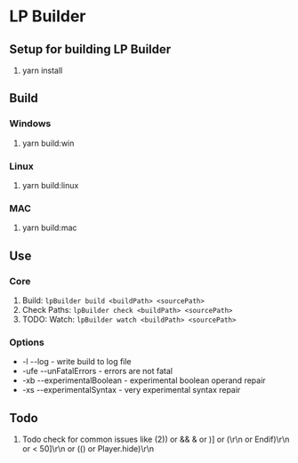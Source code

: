 # LP Builder
## Setup for building LP Builder
1. yarn install

## Build
### Windows
1. yarn build:win 
### Linux
1. yarn build:linux
### MAC
1. yarn build:mac

## Use
### Core
1. Build: `lpBuilder build <buildPath> <sourcePath>`
2. Check Paths: `lpBuilder check <buildPath> <sourcePath>`
3. TODO: Watch: `lpBuilder watch <buildPath> <sourcePath>`

### Options
  * -l --log - write build to log file
  * -ufe --unFatalErrors - errors are not fatal
  * -xb --experimentalBoolean - experimental boolean operand repair
  * -xs --experimentalSyntax - very experimental syntax repair

## Todo
1. Todo check for common issues like (2)) or && & or )] or (\r\n or Endif)\r\n or < 50]\r\n or (() or Player.hide)\r\n